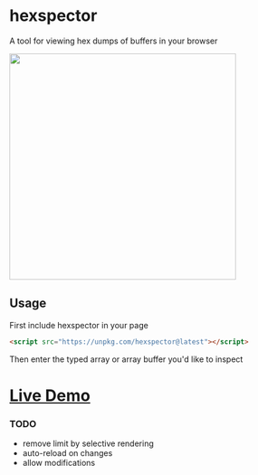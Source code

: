 # hexspector

A tool for viewing hex dumps of buffers in your browser

<img src="https://benjaminbenben.com/hexspector/screenshot.png" height="400" />

## Usage

First include hexspector in your page

```html
<script src="https://unpkg.com/hexspector@latest"></script>
```

Then enter the typed array or array buffer you'd like to inspect

# [Live Demo](https://benjaminbenben.com/hexspector/)

### TODO

* remove limit by selective rendering
* auto-reload on changes
* allow modifications
